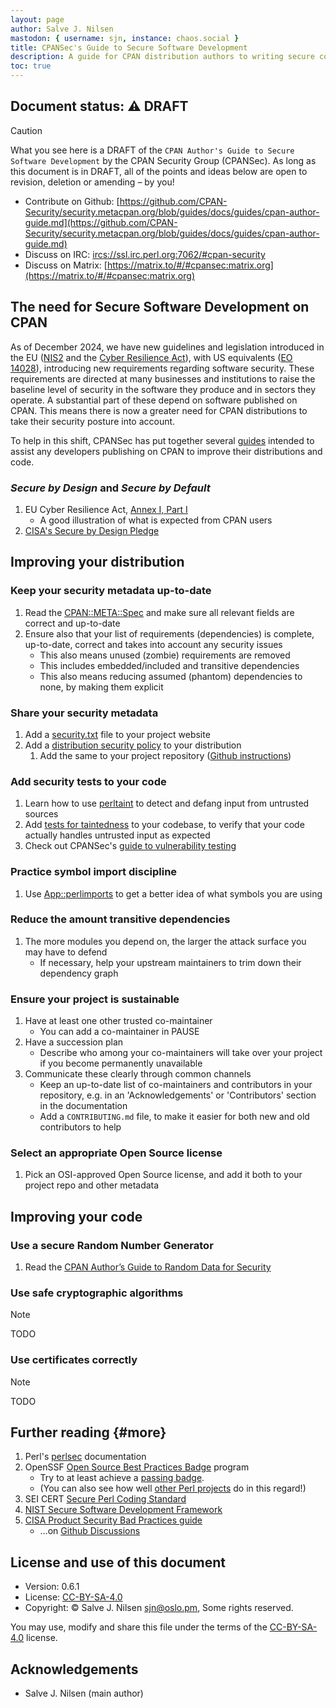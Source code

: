 ```yaml
---
layout: page
author: Salve J. Nilsen
mastodon: { username: sjn, instance: chaos.social }
title: CPANSec's Guide to Secure Software Development
description: A guide for CPAN distribution authors to writing secure code
toc: true
---
```


## Document status: ⚠️  DRAFT

> [!CAUTION]
> What you see here is a DRAFT of the `CPAN Author's Guide to Secure Software Development` by the CPAN Security Group (CPANSec).
> As long as this document is in DRAFT, all of the points and ideas below are open to revision, deletion or amending – by you!
>
> - Contribute on Github: [https://github.com/CPAN-Security/security.metacpan.org/blob/guides/docs/guides/cpan-author-guide.md](https://github.com/CPAN-Security/security.metacpan.org/blob/guides/docs/guides/cpan-author-guide.md)
> - Discuss on IRC: [ircs://ssl.irc.perl.org:7062/#cpan-security](ircs://ssl.irc.perl.org:7062/#cpan-security)
> - Discuss on Matrix: [https://matrix.to/#/#cpansec:matrix.org](https://matrix.to/#/#cpansec:matrix.org)


## The need for Secure Software Development on CPAN

As of December 2024, we have new guidelines and legislation introduced in the EU ([NIS2](/docs/readinglist.md#) and the [Cyber Resilience Act](/docs/readinglist.md#)), with US equivalents ([EO 14028](/docs/readinglist.md#)), introducing new requirements regarding software security.
These requirements are directed at many businesses and institutions to raise the baseline level of security in the software they produce and in sectors they operate.
A substantial part of these depend on software published on CPAN.
This means there is now a greater need for CPAN distributions to take their security posture into account.

To help in this shift, CPANSec has put together several [guides](./) intended to assist any developers publishing on CPAN to improve their distributions and code.


### _Secure by Design_ and _Secure by Default_

1. EU Cyber Resilience Act, [Annex I, Part I](https://eur-lex.europa.eu/legal-content/EN/TXT/HTML/?uri=OJ:L_202402847#anx_I)
    * A good illustration of what is expected from CPAN users
1. [CISA's Secure by Design Pledge](https://www.cisa.gov/securebydesign/pledge)


## Improving your distribution


### Keep your security metadata up-to-date

1. Read the [CPAN::META::Spec](https://metacpan.org/pod/CPAN::Meta::Spec) and make sure all relevant fields are correct and up-to-date
1. Ensure also that your list of requirements (dependencies) is complete, up-to-date, correct and takes into account any security issues
    * This also means unused (zombie) requirements are removed
    * This includes embedded/included and transitive dependencies
    * This also means reducing assumed (phantom) dependencies to none, by making them explicit


### Share your security metadata

1. Add a [security.txt](https://securitytxt.org/) file to your project website
1. Add a [distribution security policy](https://github.com/CPAN-Security/security.metacpan.org/blob/cpan-author-guide/docs/guides/security-policy-for-authors.md) to your distribution
   1. Add the same to your project repository ([Github instructions](https://docs.github.com/en/code-security/getting-started/adding-a-security-policy-to-your-repository))


### Add security tests to your code

1. Learn how to use [perltaint](https://perldoc.perl.org/perlsec#Laundering-and-Detecting-Tainted-Data) to detect and defang input from untrusted sources
1. Add [tests for taintedness](https://metacpan.org/pod/Test::Taint) to your codebase, to verify that your code actually handles untrusted input as expected
1. Check out CPANSec's [guide to vulnerability testing](vulnerability-testing.md)


### Practice symbol import discipline

1. Use [App::perlimports](https://www.olafalders.com/2024/04/15/getting-started-with-perlimports/) to get a better idea of what symbols you are using


### Reduce the amount transitive dependencies

1. The more modules you depend on, the larger the attack surface you may have to defend
    * If necessary, help your upstream maintainers to trim down their dependency graph


### Ensure your project is sustainable

1. Have at least one other trusted co-maintainer
    * You can add a co-maintainer in PAUSE
1. Have a succession plan
    * Describe who among your co-maintainers will take over your project if you become permanently unavailable
1. Communicate these clearly through common channels
    * Keep an up-to-date list of co-maintainers and contributors in your repository, e.g. in an 'Acknowledgements' or 'Contributors' section in the documentation
    * Add a `CONTRIBUTING.md` file, to make it easier for both new and old contributors to help


### Select an appropriate Open Source license

1. Pick an OSI-approved Open Source license, and add it both to your project repo and other metadata


## Improving your code

### Use a secure Random Number Generator

1. Read the [CPAN Author’s Guide to Random Data for Security](random-data-for-security.md)


### Use safe cryptographic algorithms

> [!NOTE]
> TODO


### Use certificates correctly

> [!NOTE]
> TODO


## Further reading {#more}

1. Perl's [perlsec](https://perldoc.perl.org/perlsec) documentation
1. OpenSSF [Open Source Best Practices Badge](https://www.bestpractices.dev/en) program
    * Try to at least achieve a [passing badge](https://www.bestpractices.dev/en/criteria/0).
    * (You can also see how well [other Perl projects](https://www.bestpractices.dev/en/projects?q=perl) do in this regard!)
1. SEI CERT [Secure Perl Coding Standard](https://wiki.sei.cmu.edu/confluence/display/perl/SEI+CERT+Perl+Coding+Standard)
1. [NIST Secure Software Development Framework](https://csrc.nist.gov/projects/ssdf)
1. [CISA Product Security Bad Practices guide](https://www.cisa.gov/resources-tools/resources/product-security-bad-practices)
    * …on [Github Discussions](https://github.com/cisagov/bad-practices/discussions)


## License and use of this document

* Version: 0.6.1
* License: [CC-BY-SA-4.0](https://creativecommons.org/licenses/by-sa/4.0/deed)
* Copyright: © Salve J. Nilsen <sjn@oslo.pm>, Some rights reserved.

You may use, modify and share this file under the terms of the [CC-BY-SA-4.0](https://creativecommons.org/licenses/by-sa/4.0/deed) license.


## Acknowledgements

* Salve J. Nilsen (main author)
